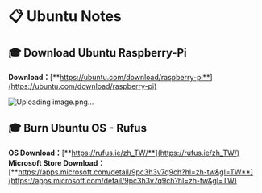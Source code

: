 # 📋 Ubuntu Notes

## 🎓 Download Ubuntu Raspberry-Pi

**Download：**[**https://ubuntu.com/download/raspberry-pi**](https://ubuntu.com/download/raspberry-pi)   

![Uploading image.png…]()



## 🎓 Burn Ubuntu OS - Rufus

**OS Download：**[**https://rufus.ie/zh_TW/**](https://rufus.ie/zh_TW/)   
**Microsoft Store Download：**[**https://apps.microsoft.com/detail/9pc3h3v7q9ch?hl=zh-tw&gl=TW**](https://apps.microsoft.com/detail/9pc3h3v7q9ch?hl=zh-tw&gl=TW)   
